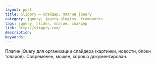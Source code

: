 ```yaml
---
layout: post
title: Slippry — слайдер, плагин jQuery
category: jquery, jquery-plugins, frameworks
tags: jquery, slider, плагин, слайдер
link: http://slippry.com/
description:
keywords:
---
```


<p>Плагин jQuery для организации слайдера (картинки, новости, блоки товаров). Современен, мощен, хорошо документирован.</p>
